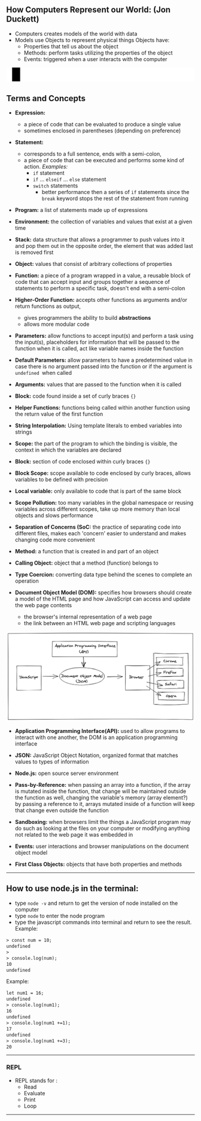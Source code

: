 ## How Computers Represent our World: (Jon Duckett)
- Computers creates models of the world with data
- Models use Objects to represent physical things
 Objects have:
  - Properties that tell us about the object
  - Methods: perform tasks utilizing the properties of the object
  - Events: triggered when a user interacts with the computer  

![fancy divider](../img/Line-Ornament1.svg)
## Terms and Concepts
- **Expression:** 
  - a piece of code that can be evaluated to produce a single value
  - sometimes enclosed in parentheses (depending on preference)

- **Statement:** 
  - corresponds to a full sentence, ends with a semi-colon, 
  - a piece of code that can be executed and performs some kind of action.
  *Examples:*
    - `if` statement
    - `if` ... `elseif` ... `else` statement
    - `switch` statements
      - better performance then a series of `if` statements since the `break` keyword stops the rest of the statement from running

- **Program:** a list of statements made up of expressions
- **Environment:** the collection of variables and values that exist at a given time

- **Stack:** data structure that allows a programmer to push values into it and pop them out in the opposite order, the element that was added last is removed first

- **Object:** values that consist of arbitrary collections of properties 


- **Function:** a piece of a program wrapped in a value, a reusable block of code that can accept input  and groups together a sequence of statements to perform a specific task, doesn't end with a semi-colon

- **Higher-Order Function:** accepts other functions as arguments and/or return functions as output, 
  - gives programmers the ability to build **abstractions**
  - allows more modular code

- **Parameters:** allow functions to accept input(s) and perform a task using the input(s), placeholders for information that will be passed to the function when it is called, act like variable names inside the function

- **Default Parameters:** allow parameters to have a predetermined value in case there is no argument passed into the function or if the argument is `undefined `when called

- **Arguments:** values that are passed to the function when it is called

- **Block:** code found inside a set of curly braces `{}`

- **Helper Functions:** functions being called within another function using the return value of the first function

- **String Interpolation:** Using template literals to embed variables into strings

- **Scope:** the part of the program to which the binding is visible, the context in which the variables are declared

- **Block:** section of code enclosed within curly braces `{}`

- **Block Scope:** scope available to code enclosed by curly braces, allows variables to be defined with precision

- **Local variable:** only available to code that is part of the same block

- **Scope Pollution:** too many variables in the global namespace or reusing variables across different scopes, take up more memory than local objects and slows performance

- **Separation of Concerns (SoC:** the practice of separating code into different files, makes each 'concern' easier to understand and makes changing code more convenient

- **Method:** a function that is created in and part of an object

- **Calling Object:** object that a method (function) belongs to

- **Type Coercion:** converting data type behind the scenes to complete an operation

- **Document Object Model (DOM):** specifies how browsers should create a model of the HTML page and how JavaScript can access and update the web page contents
  - the browser's internal representation of a web page
  - the link between an HTML web page and scripting languages

![DOM chart](../img/DOM-chart.png)

- **Application Programming Interface(API):** used to allow programs to interact with one another, the DOM is an application programming interface

- **JSON:** JavaScript Object Notation, organized format that matches values to types of information  

- **Node.js:** open source server environment

- **Pass-by-Reference:** when passing an array into a function, if the array is mutated inside the function, that change will be maintained outside the function as well, changing the variable's memory (array element?) by passing a reference to it, arrays mutated inside of a function will keep that change even outside the function

- **Sandboxing:** when browsers limit the things a JavaScript program may do such as looking at the files on your computer or modifying anything not related to the web page it was embedded in 
 
- **Events:** user interactions and browser 
manipulations on the document object model

- **First Class Objects:** objects that have both properties and methods

---

## How to use node.js in the terminal:

- type `node -v` and return to get the version of node installed on the computer
- type `node` to enter the node program
- type the javascript commands into terminal and return to see the result. 
Example:
```
> const num = 10;
undefined
> 
> console.log(num);
10
undefined
```
Example:
```
let num1 = 16;
undefined
> console.log(num1);
16
undefined
> console.log(num1 +=1);
17
undefined
> console.log(num1 +=3);
20
```
---
### REPL
- REPL stands for :
  - Read
  - Evaluate
  - Print
  - Loop

---


